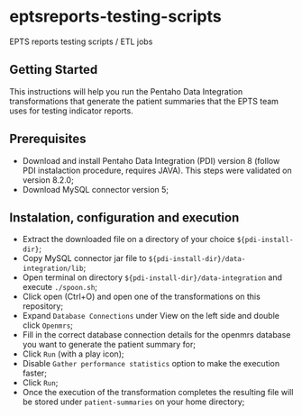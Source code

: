 # eptsreports-testing-scripts
EPTS reports testing scripts / ETL jobs

## Getting Started
This instructions will help you run the Pentaho Data Integration transformations that generate the patient summaries that
the EPTS team uses for testing indicator reports.

## Prerequisites
* Download and install Pentaho Data Integration (PDI) version 8 (follow PDI instalaction procedure, requires JAVA). 
  This steps were validated on version 8.2.0;
* Download MySQL connector version 5;

## Instalation, configuration and execution
* Extract the downloaded file on a directory of your choice `${pdi-install-dir}`;
* Copy MySQL connector jar file to `${pdi-install-dir}/data-integration/lib`;
* Open terminal on directory `${pdi-install-dir}/data-integration` and execute `./spoon.sh`;
* Click open (Ctrl+O) and open one of the transformations on this repository;
* Expand `Database Connections` under View on the left side and double click `Openmrs`;
* Fill in the correct database connection details for the openmrs database you want to generate the patient summary for;
* Click `Run` (with a play icon);
* Disable `Gather performance statistics` option to make the execution faster;
* Click `Run`;
* Once the execution of the transformation completes the resulting file will be stored under `patient-summaries`
  on your home directory;
